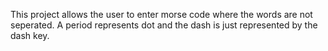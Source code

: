 This project allows the user to enter morse code where the words are not seperated. A period represents dot and the dash is just represented by the dash key.
